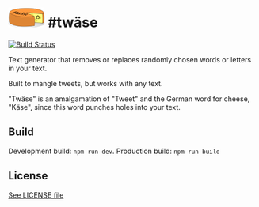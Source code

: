 # ![](40px-Cheese.png) #twäse

[![Build Status](https://travis-ci.com/freaktechnik/twaese.svg?branch=master)](https://travis-ci.com/freaktechnik/twaese)

Text generator that removes or replaces randomly chosen words or letters in your text.

Built to mangle tweets, but works with any text.

"Twäse" is an amalgamation of "Tweet" and the German word for cheese, "Käse", since this word punches holes into your text.

## Build
Development build: `npm run dev`.
Production build: `npm run build`

## License
[See LICENSE file](LICENSE)
